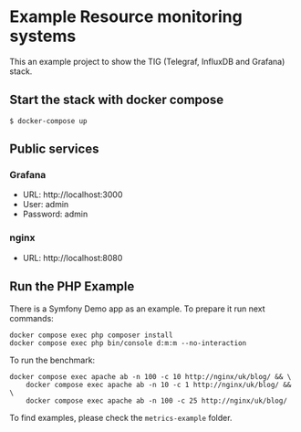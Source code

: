 # Example Resource monitoring systems

This an example project to show the TIG (Telegraf, InfluxDB and Grafana) stack.

## Start the stack with docker compose

```shell
$ docker-compose up
```

## Public services

### Grafana
- URL: http://localhost:3000 
- User: admin 
- Password: admin

### nginx
- URL: http://localhost:8080 

## Run the PHP Example

There is a Symfony Demo app as an example. To prepare it run next commands:

```shell
docker compose exec php composer install
docker compose exec php bin/console d:m:m --no-interaction
```

To run the benchmark:

```shell
docker compose exec apache ab -n 100 -c 10 http://nginx/uk/blog/ && \
    docker compose exec apache ab -n 10 -c 1 http://nginx/uk/blog/ && \
    docker compose exec apache ab -n 100 -c 25 http://nginx/uk/blog/
```

To find examples, please check the `metrics-example` folder.
